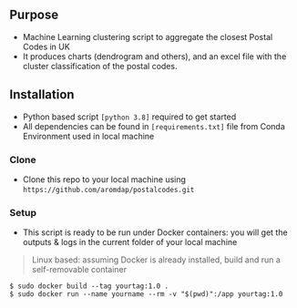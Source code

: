 ## Purpose

- Machine Learning clustering script to aggregate the closest Postal Codes in UK
- It produces charts (dendrogram and others), and an excel file with the cluster classification of the postal codes.

## Installation

- Python based script `[python 3.8]` required to get started
- All dependencies can be found in `[requirements.txt]` file from Conda Environment used in local machine

### Clone

- Clone this repo to your local machine using `https://github.com/aromdap/postalcodes.git`

### Setup

- This script is ready to be run under Docker containers: you will get the outputs & logs in the current folder of your local machine

> Linux based: assuming Docker is already installed, build and run a self-removable container

```shell
$ sudo docker build --tag yourtag:1.0 .
$ sudo docker run --name yourname --rm -v "$(pwd)":/app yourtag:1.0
```

